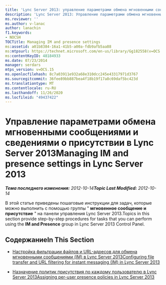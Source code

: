 ```yaml
---
title: 'Lync Server 2013: управление параметрами обмена мгновенными сообщениями и сведениями о присутствии'
description: 'Lync Server 2013: Управление параметрами обмена мгновенными сообщениями и сведениями о присутствии.'
ms.reviewer: ''
ms.author: v-lanac
author: lanachin
f1.keywords:
- NOCSH
TOCTitle: Managing IM and presence settings
ms:assetid: a01b8384-16a1-41b5-a00a-fdb9afb5aa88
ms:mtpsurl: https://technet.microsoft.com/en-us/library/Gg182558(v=OCS.15)
ms:contentKeyID: 48184933
ms.date: 07/23/2014
manager: serdars
mtps_version: v=OCS.15
ms.openlocfilehash: 8c7a03911e932a68e310dcc245e43317971d3767
ms.sourcegitcommit: 36fee89bb887bea4f18b19f17a8c69daf5bc423d
ms.translationtype: MT
ms.contentlocale: ru-RU
ms.lasthandoff: 11/26/2020
ms.locfileid: "49437422"
---
```

# <a name="managing-im-and-presence-settings-in-lync-server-2013"></a><span data-ttu-id="99f03-103">Управление параметрами обмена мгновенными сообщениями и сведениями о присутствии в Lync Server 2013</span><span class="sxs-lookup"><span data-stu-id="99f03-103">Managing IM and presence settings in Lync Server 2013</span></span>

<div data-xmlns="http://www.w3.org/1999/xhtml">

<div class="topic" data-xmlns="http://www.w3.org/1999/xhtml" data-msxsl="urn:schemas-microsoft-com:xslt" data-cs="https://msdn.microsoft.com/">

<div data-asp="https://msdn2.microsoft.com/asp">



</div>

<div id="mainSection">

<div id="mainBody"><span data-ttu-id="99f03-104">

<span> </span></span><span class="sxs-lookup"><span data-stu-id="99f03-104">

<span> </span></span></span>

<span data-ttu-id="99f03-105">_**Тема последнего изменения:** 2012-10-14_</span><span class="sxs-lookup"><span data-stu-id="99f03-105">_**Topic Last Modified:** 2012-10-14_</span></span>

<span data-ttu-id="99f03-106">В этой статье приведены пошаговые инструкции для задач, которые можно выполнить с помощью группы " **мгновенное сообщение и присутствие** " на панели управления Lync Server 2013.</span><span class="sxs-lookup"><span data-stu-id="99f03-106">Topics in this section provide step-by-step procedures for tasks that you can perform using the **IM and Presence** group in Lync Server 2013 Control Panel.</span></span>

<div>

## <a name="in-this-section"></a><span data-ttu-id="99f03-107">Содержание</span><span class="sxs-lookup"><span data-stu-id="99f03-107">In This Section</span></span>

  - [<span data-ttu-id="99f03-108">Настройка фильтрации файлов и URL-адресов для обмена мгновенными сообщениями (IM) в Lync Server 2013</span><span class="sxs-lookup"><span data-stu-id="99f03-108">Configuring file transfer and URL filtering for instant messaging (IM) in Lync Server 2013</span></span>](lync-server-2013-configuring-file-transfer-and-url-filtering-for-instant-messaging-im.md)

  - [<span data-ttu-id="99f03-109">Назначение политик присутствия по каждому пользователю в Lync Server 2013</span><span class="sxs-lookup"><span data-stu-id="99f03-109">Assigning per-user presence policies in Lync Server 2013</span></span>](lync-server-2013-assigning-per-user-presence-policies.md)

<span data-ttu-id="99f03-110"></div>

</div>

<span> </span>

</div>

</div>

</span><span class="sxs-lookup"><span data-stu-id="99f03-110"></div>

</div>

<span> </span>

</div>

</div>

</span></span></div>


